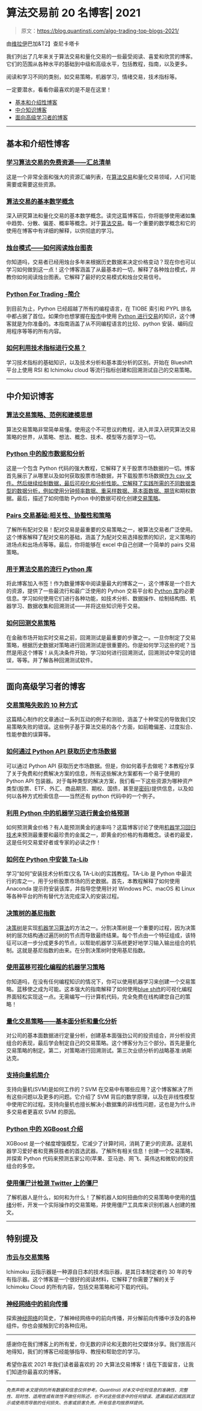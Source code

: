 # 算法交易前 20 名博客| 2021

> 原文：<https://blog.quantinsti.com/algo-trading-top-blogs-2021/>

由[维拉伊](https://www.linkedin.com/in/virajbhagat/)巴加&T2】查尼卡塔卡

我们列出了几年来关于算法交易和量化交易的一些最受阅读、喜爱和欣赏的博客。它们的范围从各种水平的基础到中级和高级水平，包括教程，指南，以及更多。

阅读和学习不同的类别，如交易策略，机器学习，情绪交易，技术指标等。

一定要潜水，看看你最喜欢的是不是在这里！

*   [基本和介绍性博客](#essential-and-introductory-blogs)
*   [中介知识博客](#intermediary-knowledge-blogs)
*   [面向高级学习者的博客](#blogs-for-advanced-learners)

* * *

## 基本和介绍性博客

### [学习算法交易的免费资源——汇总清单](/free-resources-list-compilation-learn-algorithmic-trading/)

这是一个非常全面和强大的资源汇编列表，在[算法交易](https://quantra.quantinsti.com/course/getting-started-with-algorithmic-trading)和量化交易领域，人们可能需要或需要这些资源。

### [算法交易的基本数学概念](/algorithmic-trading-maths/)

深入研究算法和量化交易的基本数学概念。读完这篇博客后，你将能够使用诸如集中趋势、分散、偏差、概率等概念。对于[算法交易](/algorithmic-trading/)。每一个重要的数学概念和它的使用在博客中有详细的解释，以供彻底的学习。

### [烛台模式——如何阅读烛台图表](/candlestick-patterns-meaning/)

你知道吗，交易者已经用烛台多年来根据历史数据来决定价格变动？现在你也可以学习如何做到这一点！这个博客涵盖了从最基本的一切，解释了各种烛台模式，并教你如何阅读烛台图表。它解释了最好的交易模式和烛台交易信号。

### [Python For Trading -简介](/python-trading/)

到目前为止，Python 已经超越了所有的编程语言，在 TIOBE 索引和 PYPL 排名中都占据了首位。如果你也想掌握在[股市](https://quantra.quantinsti.com/course/stock-market-basics)中使用 [Python 进行交易](https://quantra.quantinsti.com/course/python-for-trading)的知识，这个博客就是为你准备的。本指南涵盖了从不同编程语言的比较、python 安装、编码应用程序等等的所有内容。

### [如何利用技术指标进行交易？](/technical-indicators-trading/)

学习技术指标的基础知识，以及技术分析和基本面分析的区别。开始在 Blueshift 平台上使用 RSI 和 Ichimoku cloud 等流行指标创建和回溯测试自己的交易策略。

* * *

## 中介知识博客

### [算法交易策略、范例和建模思想](/algorithmic-trading-strategies/)

算法交易策略非常简单易懂。使用这个不可思议的教程，进入并深入研究算法交易策略的世界，从策略、想法、概念、技术、模型等方面学习一切。

### [Python 中的股市数据和分析](/stock-market-data-analysis-python/)

这是一个包含 Python 代码的强大教程，它解释了关于股票市场数据的一切。博客首先展示了从哪里以及如何获取股票市场数据，并下载股票市场数据[作为 csv 文件。然后继续绘制数据，最后可视化和分析性能。它解释了实践所需的不同数据类型的数据分析，例如使用分钟频率数据、重采样数据、基本面数据、](https://quantra.quantinsti.com/course/getting-market-data)[期货](https://quantra.quantinsti.com/course/futures-trading)和期权数据。最后，描述了如何借助 Python 中的数据可视化创建[交易策略](https://quantra.quantinsti.com/course/quantitative-trading-strategies-models)。

### [Pairs 交易基础:相关性、协整性和策略](/pairs-trading-basics/)

了解所有配对交易！配对交易是最重要的交易策略之一，被算法交易者广泛使用。这个博客解释了配对交易的基础，涵盖了为配对交易选择股票的知识，定义策略的进场点和出场点等等。最后，你将能够在 excel 中自己创建一个简单的 pairs 交易策略。

### [用于算法交易的流行 Python 库](/python-trading-library/)

将此博客加入书签！作为数量博客中阅读量最大的博客之一，这个博客是一个巨大的资源，提供了一些最流行和最广泛使用的 Python 交易平台和 [Python 库](/python-trading-library/)的必要信息。学习如何使用它们进行各种功能，如技术分析、数据操作、绘制结构图、机器学习、数据收集和回溯测试——并将这些知识用于交易。

### [如何回测交易策略](/backtesting/)

在金融市场开始实时交易之前，回溯测试是最重要的步骤之一。一旦你制定了交易策略，根据历史数据对策略进行回溯测试是很重要的。你是如何学习这些的呢？当然是用这个博客！从先决条件开始，学习如何进行回溯测试，回溯测试中常见的错误，等等。并了解各种回溯测试软件。

* * *

## 面向高级学习者的博客

### [交易策略失败的 10 种方式](/ways-trading-strategy-fail/)

这篇精心制作的文章通过一系列互动的例子和测验，涵盖了十种常见的导致我们交易策略失败的错误。这些例子基于算法交易的各个方面，如前瞻偏差、过度拟合、性能参数的误算等。

### [如何通过 Python API 获取历史市场数据](/historical-market-data-python-api/)

可以通过 Python API 获取历史市场数据。但是，你如何着手去做呢？本教程分享了关于免费和付费解决方案的信息，所有这些解决方案都有一个易于使用的 Python API 包装器。对于每种类型的解决方案，我们看一下这些资源为哪种资产类型(股票、ETF、外汇、商品期货、期权、国债，甚至是[密码](https://quantra.quantinsti.com/course/crypto-trading-strategies-intermediate))提供信息，以及如何以各种方式检索信息——当然还有 python 代码中的一个例子。

### [利用 Python 中的机器学习进行黄金价格预测](/gold-price-prediction-using-machine-learning-python/)

如何预测黄金价格？有人能预测黄金的速率吗？这篇博客讨论了使用[机器学习回归技术](https://quantra.quantinsti.com/course/trading-with-machine-learning-regression)来预测最重要和最珍贵的金属之一，即黄金的价格的有趣概念。读者的最爱，这是任何交易爱好者或专家的必读之作！

### [如何在 Python 中安装 Ta-Lib](/install-ta-lib-python/)

学习“如何”安装技术分析库(又名 TA-Lib)的实践教程。TA-Lib 是 Python 中最流行的库之一，用于分析股票市场的历史数据。首先，本教程解释了如何使用 Anaconda 提示符安装该库，并指导您使用针对 Windows PC、macOS 和 Linux 等各种平台的所有替代方法完成深入的安装过程。

### [决策树的基尼指数](/gini-index/)

[决策树](https://quantra.quantinsti.com/course/decision-trees-analysis-trading-ernest-chan)是实现[机器学习算法](https://quantra.quantinsti.com/course/introduction-to-machine-learning-for-trading)的方法之一。分割决策树是一个重要的过程，因为决策树的层次结构通过遍历树的节点而导致最终结果。每个节点由一个特征组成，该特征可以进一步分成更多的节点，以帮助机器学习系统更好地学习输入输出组合的机制。这就是基尼指数的由来。在分割决策树时使用基尼指数。

### [使用蓝移可视化编程的机器学习策略](/machine-learning-strategy-blueshift-visual-programming/)

你知道吗，在没有任何编程知识的情况下，你可以使用机器学习来创建一个交易策略。蓝移使之成为可能。这本强大的指南解释了如何使用[blue shift](https://blueshift.quantinsti.com/)的可视化编程界面轻松实现这一点。无需编写一行计算机代码，完全免费在线构建您自己的策略！

### [量化交易策略——基本面分析和量化分析](/quantamental-trading-strategy/)

对公司的基本面数据进行定量分析，创建基本面强劲公司的投资组合，并分析投资组合的表现，最后学会制定自己的交易策略。这个博客分为三个部分。首先是量化交易策略的制定。第二，对策略进行回溯测试。第三次业绩分析的战略基准:纳斯达克。

### [支持向量机简介](/support-vector-machines-introduction/)

支持向量机(SVM)是如何工作的？SVM 在交易中有哪些应用？这个博客解决了所有这些问题以及更多的问题。它介绍了 SVM 背后的数学原理，以及在非线性模型中使用它的过程。支持向量机也擅长解决小数据集的非线性问题，这也是为什么许多交易者更喜欢 SVM 的原因。

### [Python 中的 XGBoost 介绍](/xgboost-python/)

XGBoost 是一个梯度增强模型，它减少了计算时间，消耗了更少的资源。这是机器学习爱好者和竞赛获胜者的首选武器。了解所有相关信息！创建一个交易策略，并探索 Python 代码来预测五家公司(苹果、亚马逊、网飞、英伟达和微软)的投资组合的多空。

### [使用僵尸计检测 Twitter 上的僵尸](/detecting-bots-twitter-botometer/)

了解机器人是什么，如何和为什么！了解机器人如何扭曲你的交易策略中使用的[情绪](https://quantra.quantinsti.com/course/trading-using-options-sentiment-indicators)分析，开发一个实际操作的交易策略，并使用僵尸工具库来识别机器人创建的推文。

* * *

## 特别提及

### [市云与交易策略](/ichimoku-cloud-trading-strategy/)

Ichimoku 云指示器是一种源自日本的技术指示器，是其日本制定者约 30 年的专有指示器。这个博客是一个很好的阅读材料，它解释了你需要了解的关于 Ichimoku Cloud 的所有内容，包括交易策略和可下载的代码。

### [神经网络中的前向传播](/forward-propagation-neural-networks/)

探索[神经网络](https://quantra.quantinsti.com/course/neural-networks-deep-learning-trading-ernest-chan)的简史，了解神经网络中的前向传播，并分解前向传播中涉及的各种组件。你也会接触到它的各种应用。

* * *

感谢你在我们博客上的所有爱，你无数的评论和无数的社交媒体分享。我们很高兴地得知，我们的博客已经能够指导、教授和帮助您的学习。

希望你喜欢 2021 年我们读者最喜欢的 20 大算法交易博客！请在下面留言，让我们知道你最喜欢的博客。

* * *

*<small>免责声明:本文提供的所有数据和信息仅供参考。QuantInsti 对本文中任何信息的准确性、完整性、现时性、适用性或有效性不做任何陈述，也不对这些信息中的任何错误、遗漏或延迟或因其显示或使用而导致的任何损失、伤害或损害负责。所有信息均按原样提供。</small>*